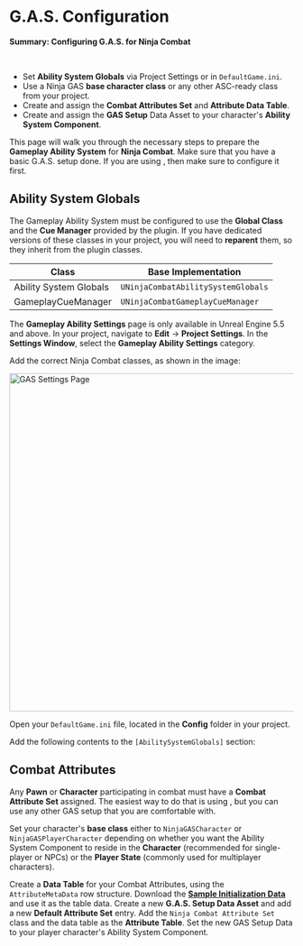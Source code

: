 # G.A.S. Configuration
<primary-label ref="combat"/>

<tldr>
    <p><b>Summary: Configuring G.A.S. for Ninja Combat</b></p>
    <br/>
    <ul>
        <li>Set <b>Ability System Globals</b> via Project Settings or in <code>DefaultGame.ini</code>.</li>
        <li>Use a Ninja GAS <b>base character class</b> or any other ASC-ready class from your project.</li>
        <li>Create and assign the <b>Combat Attributes Set</b> and <b>Attribute Data Table</b>.</li>
        <li>Create and assign the <b>GAS Setup</b> Data Asset to your character's <b>Ability System Component</b>.</li>
    </ul>
</tldr>

This page will walk you through the necessary steps to prepare the **Gameplay Ability System** for **Ninja Combat**.
Make sure that you have a basic G.A.S. setup done. If you are using **[](gas_overview.md)**, then make sure to configure it first.

## Ability System Globals
The Gameplay Ability System must be configured to use the **Global Class** and the **Cue Manager** provided by the plugin.
If you have dedicated versions of these classes in your project, you will need to **reparent** them, so they inherit from
the plugin classes.

| Class                  | Base Implementation                |
|------------------------|------------------------------------|
| Ability System Globals | `UNinjaCombatAbilitySystemGlobals` |
| GameplayCueManager     | `UNinjaCombatGameplayCueManager`   |

<procedure title="Option 1: Setting GAS classes via Project Settings" collapsible="true" default-state="expanded">
    <tip>The <b>Gameplay Ability Settings</b> page is only available in Unreal Engine 5.5 and above.</tip>
    <step>In your project, navigate to <b>Edit</b> &rarr; <b>Project Settings</b>.</step>
    <step>In the <b>Settings Window</b>, select the <b>Gameplay Ability Settings</b> category.</step>
    <step>
        <p>Add the correct Ninja Combat classes, as shown in the image:</p>
        <p><img src="cbt_setup_gas.png" alt="GAS Settings Page" thumbnail="true" border-effect="line" width="600"/></p>
    </step>
</procedure>

<procedure title="Option 2: Setting GAS classes via INI files" collapsible="true" default-state="expanded">
    <step>Open your <code>DefaultGame.ini</code> file, located in the <b>Config</b> folder in your project.</step>
    <step>
        <p>Add the following contents to the <code>[AbilitySystemGlobals]</code> section:</p>
        <code-block lang="ini" src="cbt_gas_global_settings.ini"/>
    </step>
</procedure>

## Combat Attributes
Any **Pawn** or **Character** participating in combat must have a **Combat Attribute Set** assigned. The easiest way to
do that is using **[](gas_overview.md)**, but you can use any other GAS setup that you are comfortable with.

<procedure title="Configuring Combat Attributes with Ninja G.A.S." collapsible="true" default-state="expanded">
    <step>
        <p>
            Set your character's <b>base class</b> either to <code>NinjaGASCharacter</code> or <code>NinjaGASPlayerCharacter</code> depending on whether
            you want the Ability System Component to reside in the <b>Character</b> (recommended for single-player or NPCs) or the <b>Player State</b> (commonly used for multiplayer characters).
        </p>
    </step>
    <step>Create a <b>Data Table</b> for your Combat Attributes, using the <code>AttributeMetaData</code> row structure.</step>
    <step>Download the <b><a href="cbt_attributes.md#initialization-data">Sample Initialization Data</a></b> and use it as the table data.</step>
    <step>Create a new <b>G.A.S. Setup Data Asset</b> and add a new <b>Default Attribute Set</b> entry.</step>
    <step>Add the <code>Ninja Combat Attribute Set</code> class and the data table as the <b>Attribute Table</b>.</step>
    <step>Set the new GAS Setup Data to your player character's Ability System Component.</step>
</procedure>
